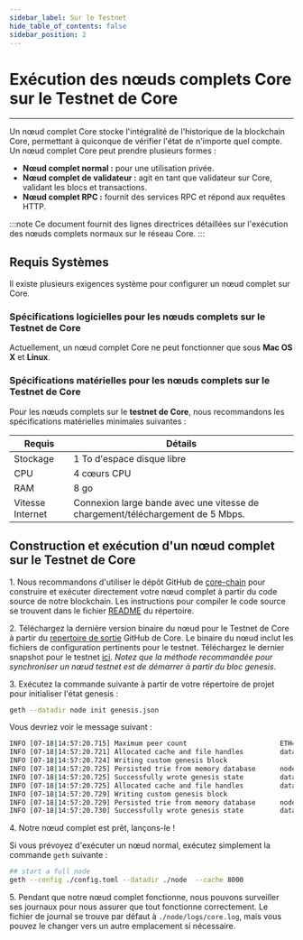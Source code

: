 ```yaml
---
sidebar_label: Sur le Testnet
hide_table_of_contents: false
sidebar_position: 2
---
```


# Exécution des nœuds complets Core sur le Testnet de Core

---

Un nœud complet Core stocke l'intégralité de l'historique de la blockchain Core, permettant à quiconque de vérifier l'état de n'importe quel compte. Un nœud complet Core peut prendre plusieurs formes :

- **Nœud complet normal :** pour une utilisation privée.
- **Nœud complet de validateur :** agit en tant que validateur sur Core, validant les blocs et transactions.
- **Nœud complet RPC :** fournit des services RPC et répond aux requêtes HTTP.

:::note
Ce document fournit des lignes directrices détaillées sur l'exécution des nœuds complets normaux sur le réseau Core.
:::

## Requis Systèmes

Il existe plusieurs exigences système pour configurer un nœud complet sur Core.

### Spécifications logicielles pour les nœuds complets sur le Testnet de Core

Actuellement, un nœud complet Core ne peut fonctionner que sous **Mac OS X** et **Linux**.

### Spécifications matérielles pour les nœuds complets sur le Testnet de Core

Pour les nœuds complets sur le **testnet de Core**, nous recommandons les spécifications matérielles minimales suivantes :

| Requis           | Détails                                                                                        |
| ---------------- | ---------------------------------------------------------------------------------------------- |
| Stockage         | 1 To d'espace disque libre                                                                     |
| CPU              | 4 cœurs CPU                                                                                    |
| RAM              | 8 go                                                                                           |
| Vitesse Internet | Connexion large bande avec une vitesse de chargement/téléchargement de 5 Mbps. |

## Construction et exécution d'un nœud complet sur le Testnet de Core

1\. Nous recommandons d'utiliser le dépôt GitHub de [core-chain](https://github.com/coredao-org/core-chain) pour construire et exécuter directement votre nœud complet à partir du code source de notre blockchain. Les instructions pour compiler le code source se trouvent dans le fichier [README](https://github.com/coredao-org/core-chain#building-the-source) du répertoire.

2\. Téléchargez la dernière version binaire du nœud pour le Testnet de Core à partir du [repertoire de sortie](https://github.com/coredao-org/core-chain/releases/latest) GitHub de Core. Le binaire du nœud inclut les fichiers de configuration pertinents pour le testnet. Téléchargez le dernier snapshot pour le testnet [ici](https://github.com/coredao-org/core-snapshots?tab=readme-ov-file#testnet). _Notez que la méthode recommandée pour synchroniser un nœud testnet est de démarrer à partir du bloc genesis_.

3\. Exécutez la commande suivante à partir de votre répertoire de projet pour initialiser l'état genesis :

```bash
geth --datadir node init genesis.json
```

Vous devriez voir le message suivant :

```bash
INFO [07-18|14:57:20.715] Maximum peer count                       ETH=25 LES=0 total=25
INFO [07-18|14:57:20.721] Allocated cache and file handles         database=/Users/jackcrypto/go/core-chain/node/geth/chaindata cache=16 handles=16
INFO [07-18|14:57:20.724] Writing custom genesis block 
INFO [07-18|14:57:20.725] Persisted trie from memory database      nodes=25 size=87.18kB time=226.129µs gcnodes=0 gcsize=0.00B gctime=0s livenodes=1 livesize=0.00B
INFO [07-18|14:57:20.725] Successfully wrote genesis state         database=chaindata                             hash=d90508…5c034a
INFO [07-18|14:57:20.725] Allocated cache and file handles         database=/Users/jackcrypto/go/core-chain/node/geth/lightchaindata cache=16 handles=16
INFO [07-18|14:57:20.729] Writing custom genesis block 
INFO [07-18|14:57:20.729] Persisted trie from memory database      nodes=25 size=87.18kB time=178.332µs gcnodes=0 gcsize=0.00B gctime=0s livenodes=1 livesize=0.00B
INFO [07-18|14:57:20.730] Successfully wrote genesis state         database=lightchaindata                             hash=d90508…5c034a
```

4\. Notre nœud complet est prêt, lançons-le !

Si vous prévoyez d'exécuter un nœud normal, exécutez simplement la commande `geth` suivante :

```bash
## start a full node
geth --config ./config.toml --datadir ./node  --cache 8000
```

5\. Pendant que notre nœud complet fonctionne, nous pouvons surveiller ses journaux pour nous assurer que tout fonctionne correctement. Le fichier de journal se trouve par défaut à `./node/logs/core.log`, mais vous pouvez le changer vers un autre emplacement si nécessaire.
